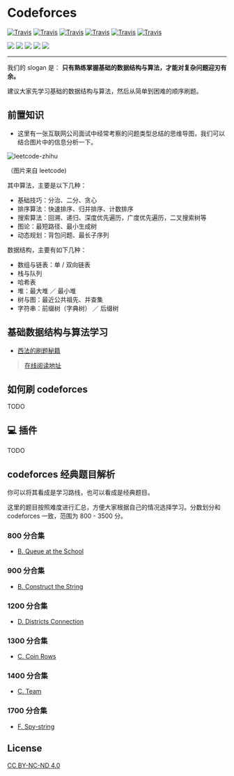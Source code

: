# Codeforces

[![Travis](https://img.shields.io/badge/language-C++-green.svg)]() [![Travis](https://img.shields.io/badge/language-Python-red.svg)]() [![Travis](https://img.shields.io/badge/language-Java-blue.svg)]() [![Travis](https://img.shields.io/badge/language-Go-red.svg)]() [![Travis](https://img.shields.io/badge/language-Php-pink.svg)]() [![Travis](https://img.shields.io/badge/language-JavaScript-yellow.svg)]()

[![](https://img.shields.io/badge/WeChat-微信群-brightgreen)](#哪里能找到我) [![](https://img.shields.io/badge/公众号-力扣加加-blueviolet)](#哪里能找到我) [![](https://img.shields.io/badge/Juejin-掘金-blue)](https://juejin.im/user/58af98305c497d0067780b3b) [![](https://img.shields.io/badge/Zhihu-知乎-blue)](https://www.zhihu.com/people/lu-xiao-13-70) [![](https://img.shields.io/badge/bilili-哔哩哔哩-ff69b4)](https://space.bilibili.com/519510412/)

---

我们的 slogan 是： **只有熟练掌握基础的数据结构与算法，才能对复杂问题迎刃有余。**

建议大家先学习基础的数据结构与算法，然后从简单到困难的顺序刷题。

## 前置知识

- 这里有一张互联网公司面试中经常考察的问题类型总结的思维导图，我们可以结合图片中的信息分析一下。

![leetcode-zhihu](https://tva1.sinaimg.cn/large/007S8ZIlly1ghluennxvrj30k00jx0te.jpg)

（图片来自 leetcode)

其中算法，主要是以下几种：

- 基础技巧：分治、二分、贪心
- 排序算法：快速排序、归并排序、计数排序
- 搜索算法：回溯、递归、深度优先遍历，广度优先遍历，二叉搜索树等
- 图论：最短路径、最小生成树
- 动态规划：背包问题、最长子序列

数据结构，主要有如下几种：

- 数组与链表：单 / 双向链表
- 栈与队列
- 哈希表
- 堆：最大堆 ／ 最小堆
- 树与图：最近公共祖先、并查集
- 字符串：前缀树（字典树） ／ 后缀树

## 基础数据结构与算法学习

- [西法的刷题秘籍](https://github.com/azl397985856/leetcode)

> [在线阅读地址](https://leetcode-solution-leetcode-pp.gitbook.io/leetcode-solution/)

## 如何刷 codeforces

TODO

## :computer: 插件

TODO

## codeforces 经典题目解析

你可以将其看成是学习路线，也可以看成是经典题目。

这里的题目按照难度进行汇总，方便大家根据自己的情况选择学习。分数划分和 codeforces 一致，范围为 800 - 3500 分。

### 800 分合集

- [B. Queue at the School](./problems/266b.md)

### 900 分合集

- [B. Construct the String](./problems/1335b.md)

<!-- ### 1000

- [1521a](./1521a.py)

### 1100

- [1672c](./1672c.py) -->

### 1200 分合集

- [D. Districts Connection](./problems/1433d.md)

### 1300 分合集

- [C. Coin Rows](./problems/1555c.md)

### 1400 分合集

- [C. Team](./problems/0401c.md)

### 1700 分合集

- [F. Spy-string](./problems/1360f.md)

## License

[CC BY-NC-ND 4.0](./LICENSE.txt)
